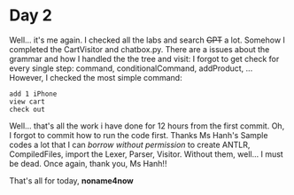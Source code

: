 # Day 2

Well... it's me again.
I checked all the labs and search ~~GPT~~ a lot. Somehow I completed the CartVisitor and chatbox.py. There are a issues about the grammar and how I handled the the tree and visit: I forgot to get check for every single step: command, conditionalCommand, addProduct, ...
However, I checked the most simple command:
```
add 1 iPhone
view cart
check out
```
Well... that's all the work i have done for 12 hours from the first commit. Oh, I forgot to commit how to run the code first.
Thanks Ms Hanh's Sample codes a lot that I can *borrow without permission* to create ANTLR, CompiledFiles, import the Lexer, Parser, Visitor. Without them, well... I must be dead. Once again, thank you, Ms Hanh!!

That's all for today,
**noname4now**
